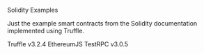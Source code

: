 Solidity Examples

Just the example smart contracts from the Solidity documentation implemented using Truffle.

Truffle v3.2.4
EthereumJS TestRPC v3.0.5
